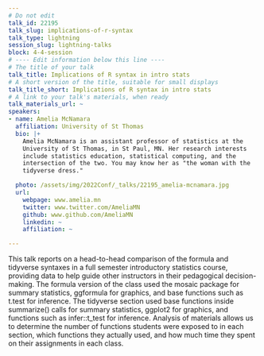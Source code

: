 ```yaml
---
# Do not edit
talk_id: 22195
talk_slug: implications-of-r-syntax
talk_type: lightning
session_slug: lightning-talks
block: 4-4-session
# ---- Edit information below this line ----
# The title of your talk
talk_title: Implications of R syntax in intro stats
# A short version of the title, suitable for small displays
talk_title_short: Implications of R syntax in intro stats
# A link to your talk's materials, when ready
talk_materials_url: ~
speakers:
- name: Amelia McNamara
  affiliation: University of St Thomas
  bio: |+
    Amelia McNamara is an assistant professor of statistics at the
    University of St Thomas, in St Paul, MN. Her research interests
    include statistics education, statistical computing, and the
    intersection of the two. You may know her as "the woman with the
    tidyverse dress."

  photo: /assets/img/2022Conf/_talks/22195_amelia-mcnamara.jpg
  url:
    webpage: www.amelia.mn
    twitter: www.twitter.com/AmeliaMN
    github: www.github.com/AmeliaMN
    linkedin: ~
    affiliation: ~

---
```


<!-- ABSTRACT ----
Please write abstract below. You may use simple markdown (links, code style, bold, italics)
-->

This talk reports on a head-to-head comparison of the formula and tidyverse
syntaxes in a full semester introductory statistics course, providing data to
help guide other instructors in their pedagogical decision-making. The formula
version of the class used the mosaic package for summary statistics, ggformula
for graphics, and base functions such as t.test for inference. The tidyverse
section used base functions inside summarize() calls for summary statistics,
ggplot2 for graphics, and functions such as infer::t_test for inference.
Analysis of materials allows us to determine the number of functions students
were exposed to in each section, which functions they actually used, and how
much time they spent on their assignments in each class.
